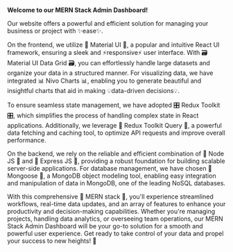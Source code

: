 **Welcome to our MERN Stack Admin Dashboard!** 

Our website offers a powerful and efficient solution for managing your business or project with ✨ease✨.

On the frontend, we utilize 🤩 Material UI 🤩, a popular and intuitive React UI framework, ensuring a sleek and ⚡️responsive⚡️ user interface. With 🗃️ Material UI Data Grid 🗃️, you can effortlessly handle large datasets and organize your data in a structured manner. For visualizing data, we have integrated 📊 Nivo Charts 📊, enabling you to generate beautiful and insightful charts that aid in making 💡data-driven decisions💡.

To ensure seamless state management, we have adopted 🎛️ Redux Toolkit 🎛️, which simplifies the process of handling complex state in React applications. Additionally, we leverage 🚀 Redux Toolkit Query 🚀, a powerful data fetching and caching tool, to optimize API requests and improve overall performance.

On the backend, we rely on the reliable and efficient combination of 🐙 Node JS 🐙 and 🚂 Express JS 🚂, providing a robust foundation for building scalable server-side applications. For database management, we have chosen 🐙 Mongoose 🐙, a MongoDB object modeling tool, enabling easy integration and manipulation of data in MongoDB, one of the leading NoSQL databases.

With this comprehensive 🧱 MERN stack 🧱, you'll experience streamlined workflows, real-time data updates, and an array of features to enhance your productivity and decision-making capabilities. Whether you're managing projects, handling data analytics, or overseeing team operations, our MERN Stack Admin Dashboard will be your go-to solution for a smooth and powerful user experience. Get ready to take control of your data and propel your success to new heights! 🚀
